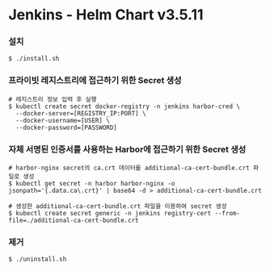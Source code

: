 # Jenkins - Helm Chart v3.5.11

### 설치
```
$ ./install.sh
```

### 프라이빗 레지스트리에 접근하기 위한 Secret 생성
```
# 레지스트리 정보 입력 후 실행
$ kubectl create secret docker-registry -n jenkins harbor-cred \
  --docker-server=[REGISTRY_IP:PORT] \
  --docker-username=[USER] \
  --docker-password=[PASSWORD]
```

### 자체 서명된 인증서를 사용하는 Harbor에 접근하기 위한 Secret 생성
```
# harbor-nginx secret의 ca.crt 데이터를 additional-ca-cert-bundle.crt 파일로 생성
$ kubectl get secret -n harbor harbor-nginx -o jsonpath='{.data.ca\.crt}' | base64 -d > additional-ca-cert-bundle.crt

# 생성한 additional-ca-cert-bundle.crt 파일을 이용하여 secret 생성
$ kubectl create secret generic -n jenkins registry-cert --from-file=./additional-ca-cert-bundle.crt
```

### 제거
```
$ ./uninstall.sh
```
